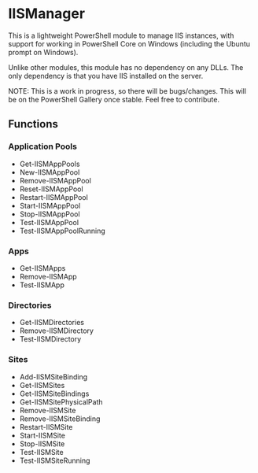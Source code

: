 # IISManager

This is a lightweight PowerShell module to manage IIS instances, with support for working in PowerShell Core on Windows (including the Ubuntu prompt on Windows).

Unlike other modules, this module has no dependency on any DLLs. The only dependency is that you have IIS installed on the server.

NOTE: This is a work in progress, so there will be bugs/changes. This will be on the PowerShell Gallery once stable. Feel free to contribute.

## Functions

### Application Pools

* Get-IISMAppPools
* New-IISMAppPool
* Remove-IISMAppPool
* Reset-IISMAppPool
* Restart-IISMAppPool
* Start-IISMAppPool
* Stop-IISMAppPool
* Test-IISMAppPool
* Test-IISMAppPoolRunning

### Apps

* Get-IISMApps
* Remove-IISMApp
* Test-IISMApp

### Directories

* Get-IISMDirectories
* Remove-IISMDirectory
* Test-IISMDirectory

### Sites

* Add-IISMSiteBinding
* Get-IISMSites
* Get-IISMSiteBindings
* Get-IISMSitePhysicalPath
* Remove-IISMSite
* Remove-IISMSiteBinding
* Restart-IISMSite
* Start-IISMSite
* Stop-IISMSite
* Test-IISMSite
* Test-IISMSiteRunning


